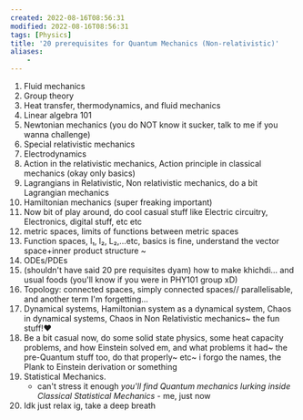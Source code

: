 ```yaml
---
created: 2022-08-16T08:56:31
modified: 2022-08-16T08:56:31
tags: [Physics]
title: '20 prerequisites for Quantum Mechanics (Non-relativistic)'
aliases:
    - 
---
```


1. Fluid mechanics
2. Group theory
3. Heat transfer, thermodynamics, and fluid mechanics
4. Linear algebra 101 
5. Newtonian mechanics (you do NOT know it sucker, talk to me if you wanna challenge)
6. Special relativistic mechanics
7. Electrodynamics
8. Action in the relativistic mechanics, Action principle in classical mechanics (okay only basics) 
9. Lagrangians in Relativistic, Non relativistic mechanics, do a bit Lagrangian mechanics
10. Hamiltonian mechanics (super freaking important) 
11. Now bit of play around, do cool casual stuff like Electric circuitry, Electronics, digital stuff, etc etc
12. metric spaces, limits of functions between metric spaces
13. Function spaces, l₁, l₂, L₂,...etc, basics is fine, understand the vector space+inner product structure ~
14. ODEs/PDEs
15. (shouldn't have said 20 pre requisites dyam) how to make khichdi... and usual foods (you'll know if you were in PHY101 group xD)
16. Topology: connected spaces, simply connected spaces// parallelisable, and another term I'm forgetting... 
17. Dynamical systems, Hamiltonian system as a dynamical system, Chaos in dynamical systems, Chaos in Non Relativistic mechanics~ the fun stuff!❤️
18. Be a bit casual now, do some solid state physics, some heat capacity problems, and how Einstein solved em, and what problems it had~ the pre-Quantum stuff too, do that properly~ etc~ i forgo the names, the Plank to Einstein derivation or something
19. Statistical Mechanics.
	- can't stress it enough
		*you'll find Quantum mechanics lurking inside Classical Statistical Mechanics*
			- me, just now
20. Idk just relax ig, take a deep breath
